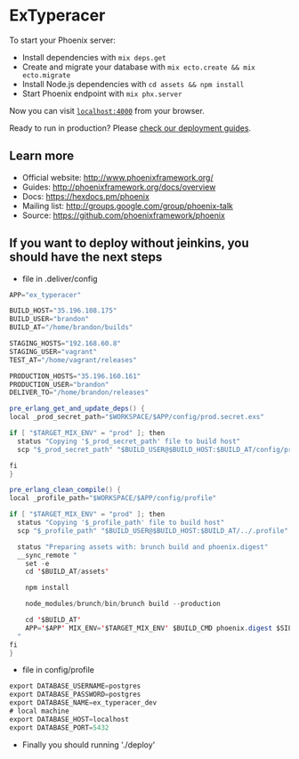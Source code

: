 # ExTyperacer

To start your Phoenix server:

  * Install dependencies with `mix deps.get`
  * Create and migrate your database with `mix ecto.create && mix ecto.migrate`
  * Install Node.js dependencies with `cd assets && npm install`
  * Start Phoenix endpoint with `mix phx.server`

Now you can visit [`localhost:4000`](http://localhost:4000) from your browser.

Ready to run in production? Please [check our deployment guides](http://www.phoenixframework.org/docs/deployment).

## Learn more

  * Official website: http://www.phoenixframework.org/
  * Guides: http://phoenixframework.org/docs/overview
  * Docs: https://hexdocs.pm/phoenix
  * Mailing list: http://groups.google.com/group/phoenix-talk
  * Source: https://github.com/phoenixframework/phoenix

## If you want to deploy without jeinkins, you should have the next steps

  * file in .deliver/config

  ``` java
  APP="ex_typeracer"

BUILD_HOST="35.196.108.175"
BUILD_USER="brandon"
BUILD_AT="/home/brandon/builds"

STAGING_HOSTS="192.168.60.8"
STAGING_USER="vagrant"
TEST_AT="/home/vagrant/releases"

PRODUCTION_HOSTS="35.196.160.161"
PRODUCTION_USER="brandon"
DELIVER_TO="/home/brandon/releases"

pre_erlang_get_and_update_deps() {
  local _prod_secret_path="$WORKSPACE/$APP/config/prod.secret.exs"

  if [ "$TARGET_MIX_ENV" = "prod" ]; then
    status "Copying '$_prod_secret_path' file to build host"
    scp "$_prod_secret_path" "$BUILD_USER@$BUILD_HOST:$BUILD_AT/config/prod.secret.exs"

  fi
}

pre_erlang_clean_compile() {
  local _profile_path="$WORKSPACE/$APP/config/profile"

  if [ "$TARGET_MIX_ENV" = "prod" ]; then
    status "Copying '$_profile_path' file to build host"
    scp "$_profile_path" "$BUILD_USER@$BUILD_HOST:$BUILD_AT/../.profile"

    status "Preparing assets with: brunch build and phoenix.digest"
    __sync_remote "
      set -e
      cd '$BUILD_AT/assets'

      npm install

      node_modules/brunch/bin/brunch build --production

      cd '$BUILD_AT'
      APP='$APP' MIX_ENV='$TARGET_MIX_ENV' $BUILD_CMD phoenix.digest $SILENCE
    "
  fi
}

  ```

  * file in config/profile

  ``` java
  export DATABASE_USERNAME=postgres
  export DATABASE_PASSWORD=postgres
  export DATABASE_NAME=ex_typeracer_dev
  # local machine
  export DATABASE_HOST=localhost
  export DATABASE_PORT=5432

  ``` 
  
  * Finally you should running './deploy'

